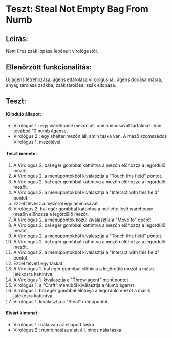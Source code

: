 # Teszt:  Steal Not Empty Bag From Numb

## Leírás:
Nem üres zsák lopása lebénult virológustól.

## Ellenőrzött funkcionalitás:
Új ágens létrehozása, ágens eltárolása virológusnál, ágens dobása másra, anyag tárolása zsákba, zsák tárolása, zsák ellopása.

## Teszt:

#### Kiinduló állapot:
- Virológus 1.: egy warehouse mezőn áll, ami aminosavat tartalmaz. Van továbbá 10 numb ágense.
- Virológus 2.: egy shelter mezőn áll, amin táska van. A mező szomszédos Virológus 1. mezőjével.

#### Teszt menete:
1. A Virológus 2. bal egér gombbal kattintva a mezőn előhozza a legördülő mezőt.
2. A Virológus 2. a menüpontokból kiválasztja a "Touch this field" pontot.
3. A Virológus 2. bal egér gombbal kattintva a mezőn előhozza a legördülő mezőt.
4. A Virológus 2. a menüpontokból kiválasztja a "Interact with this field" pontot.
5. Ezzel felvesz a mezőről egy aminosavat.
6. Virológus 2. bal egér gombbal kattintva a mellette lévő warehouse mezőn előhozza a legördülő mezőt.
7. A Virológus 2. a menüpontok közül kiválasztja a "Move to" opciót.
8. A Virológus 2. bal egér gombbal kattintva a mezőn előhozza a legördülő mezőt.
9. A Virológus 2. a menüpontokból kiválasztja a "Touch this field" pontot.
10. A Virológus 2. bal egér gombbal kattintva a mezőn előhozza a legördülő mezőt.
11. A Virológus 2. a menüpontokból kiválasztja a "Interact with this field" pontot.
12. Ezzel felvett egy táskát.
13. A Virológus 1. bal egér gombbal előhívja a legördülő mezőt a másik játékosra kattintva.
14. A Virológus 1. kiválasztja a "Throw agent" menüpontot
15. Virológus 1. a "Craft" menüből kiválasztja a Numb ágenst
16. Virológus 1. bal egér gombbal előhívja a legördülő mezőt a másik játékosra kattintva.
17. Virológus 1. kiválasztja a "Steal" menüpontot.


#### Elvárt kimenet:
- Virológus 1.: nála van az ellopott táska
- Virológus 2.: numb hatása alatt áll, nincs nála táska